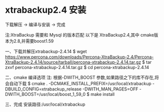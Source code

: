 # xtrabackup2.4 安装

下载解压 -> 编译与安装 -> 完成

注:XtraBackup 需要和 Mysql 的版本匹配
以下是 XtraBackup2.4,其中 cmake版本为2.8,并需要boost1.59

一、下载并解压xtrabackup-2.4.14
$ wget https://www.percona.com/downloads/Percona-XtraBackup-2.4/Percona-XtraBackup-2.4.14/source/tarball/percona-xtrabackup-2.4.14.tar.gz
$ tar zxvf percona-xtrabackup-2.4.14.tar.gz
$ cd percona-xtrabackup-2.4.14

二、cmake 编译选项
注: 根据-DWITH\_BOOST 参数,如果路径之下的库不存在,将会自动下载
$ cmake . -DCMAKE\_INSTALL\_PREFIX=/usr/local/xtrabackup -DBUILD\_CONFIG=xtrabackup\_release -DWITH\_MAN\_PAGES=OFF -DWITH\_BOOST=/usr/local/boost\_1\_59\_0
$ make install 

三、完成
安装路径:/usr/local/xtrabackup